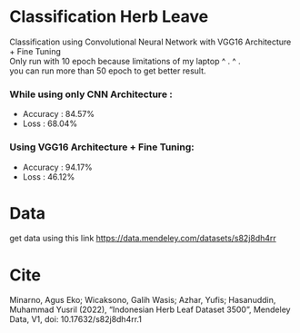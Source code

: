 # Classification Herb Leave
Classification using Convolutional Neural Network with VGG16 Architecture + Fine Tuning <br>
Only run with 10 epoch because limitations of my laptop ^ . ^ .<br>
you can run more than 50 epoch to get better result.<br>
### While using only CNN Architecture :<br>
- Accuracy : 84.57%<br>
- Loss : 68.04%<br>
### Using VGG16 Architecture + Fine Tuning:<br>
- Accuracy : 94.17%<br>
- Loss : 46.12%<br>
# Data
get data using this link https://data.mendeley.com/datasets/s82j8dh4rr
# Cite 
Minarno, Agus Eko; Wicaksono, Galih Wasis; Azhar, Yufis; Hasanuddin, Muhammad Yusril (2022), “Indonesian Herb Leaf Dataset 3500”, Mendeley Data, V1, doi: 10.17632/s82j8dh4rr.1
